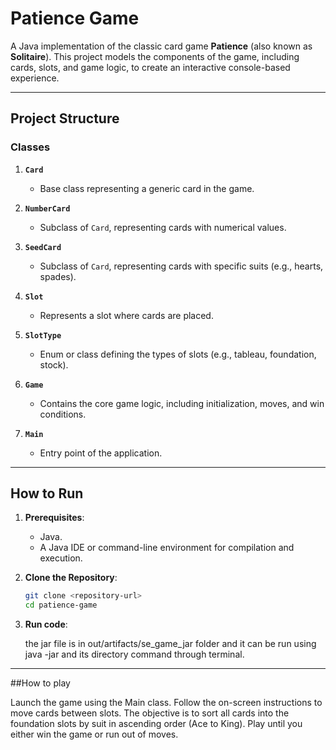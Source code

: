 # Patience Game

A Java implementation of the classic card game **Patience** (also known as **Solitaire**). This project models the components of the game, including cards, slots, and game logic, to create an interactive console-based experience.

---


## Project Structure

### Classes

1. **`Card`**  
   - Base class representing a generic card in the game.

2. **`NumberCard`**  
   - Subclass of `Card`, representing cards with numerical values.

3. **`SeedCard`**  
   - Subclass of `Card`, representing cards with specific suits (e.g., hearts, spades).

4. **`Slot`**  
   - Represents a slot where cards are placed.

5. **`SlotType`**  
   - Enum or class defining the types of slots (e.g., tableau, foundation, stock).

6. **`Game`**  
   - Contains the core game logic, including initialization, moves, and win conditions.

7. **`Main`**  
   - Entry point of the application.

---

## How to Run

1. **Prerequisites**:
   - Java.
   - A Java IDE or command-line environment for compilation and execution.

2. **Clone the Repository**:
   ```bash
   git clone <repository-url>
   cd patience-game

4. **Run code**:
   
   the jar file is in out/artifacts/se_game_jar folder and it can be run using java -jar and its 
   directory command through terminal.

---

##How to play

Launch the game using the Main class.
Follow the on-screen instructions to move cards between slots.
The objective is to sort all cards into the foundation slots by suit in ascending order (Ace to King).
Play until you either win the game or run out of moves.



